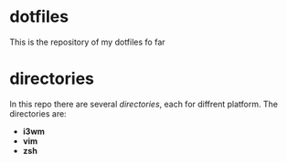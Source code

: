 # dotfiles
This is the repository of my dotfiles fo far

# directories
In this repo there are several *directories*, each for diffrent platform.
The directories are:

* **i3wm**
* **vim**
* **zsh**

